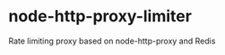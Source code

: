 node-http-proxy-limiter
=======================

Rate limiting proxy based on node-http-proxy and Redis